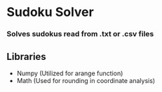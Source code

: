 # Sudoku Solver
### Solves sudokus read from .txt or .csv files

## Libraries
- Numpy (Utilized for arange function)
- Math (Used for rounding in coordinate analysis)
